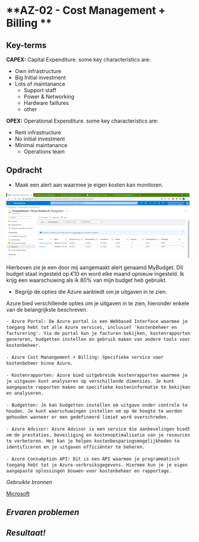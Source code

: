 **AZ-02 - Cost Management + Billing **
===
**Key-terms**
---

**CAPEX:** 
Capital Expenditure. some key characteristics are:
- Own infrastructure
- Big Initial investment 
- Lots of maintanance
    - Support staff
    - Power & Networking
    - Hardware faillures
    - other

**OPEX:** Operational Expenditure. some key characteristics are:
- Rent infrastructure
- No initial investment
- Minimal maintanance
    - Operations team



**Opdracht**
---
- Maak een alert aan waarmee je eigen kosten kan monitoren.

![budgetAlert](../../00_includes/AZ-02/budgetAlert.png)

Hierboven zie je een door mij aangemaakt alert genaamd MyBudget. Dit budget staat ingesteld op €10 en word elke maand opnieuw ingesteld. Ik krijg een waarschuwing als ik 80% van mijn budget heb gebruikt.

- Begrijp de opties die Azure aanbiedt om je uitgaven in te zien.

Azure bied verschillende opties om je uitgaven in te zien, hieronder enkele van de belangrijkste beschreven.
    
    - Azure Portal: De Azure portal is een Webbased Interface waarmee je toegang hebt tot alle Azure services, inclusief 'kostenbeheer en facturering'. Via de portal kun je facturen bekijken, kostenrapporten genereren, budgetten instellen en gebruik maken van andere tools voor kostenbeheer.

    - Azure Cost Manangement + Billing: Specifieke service voor kostenbeheer binne Azure.

    - Kostenrapporten: Azure bied uitgebreide kostenrapporten waarmee je je uitgaven kunt analyseren op verschillende dimensies. Je kunt aangepaste rapporten maken om specifieke kosteninformatie te bekijken en analyseren.

    - Budgetten: Je kan budgetten instellen om uitgave onder controle te houden. Je kunt waarschuwingen instellen om op de hoogte te worden gehouden wanneer er een gedefineerd limiet word overschreden.

    - Azure Advisor: Azure Advisor is een service die aanbevelingen biedt om de prestaties, beveiliging en kostenoptimalisatie van je resources te verbeteren. Het kan je helpen kostenbesparingsmogelijkheden te identificeren en je uitgaven efficiënter te beheren.

    - Azure Consumption API: Dit is een API waarmee je programmatisch toegang hebt tot je Azure-verbruiksgegevens. Hiermee kun je je eigen aangepaste oplossingen bouwen voor kostenbeheer en rapportage.


*Gebruikte bronnen*

[Microsoft](https://learn.microsoft.com/nl-nl/azure/cost-management-billing/costs/overview-cost-management)



*Ervaren problemen*
---


*Resultaat!*
---

